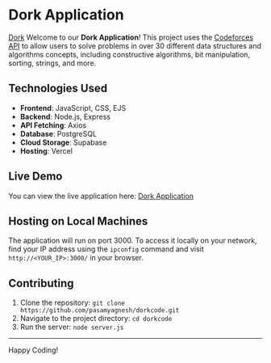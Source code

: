 # Dork Application

[Dork](D:/dork.png)
Welcome to our **Dork Application**! This project uses the [Codeforces API](https://codeforces.com/apiHelp) to allow users to solve problems in over 30 different data structures and algorithms concepts, including constructive algorithms, bit manipulation, sorting, strings, and more.

## Technologies Used

- **Frontend**: JavaScript, CSS, EJS
- **Backend**: Node.js, Express
- **API Fetching**: Axios
- **Database**: PostgreSQL
- **Cloud Storage**: Supabase
- **Hosting**: Vercel

## Live Demo

You can view the live application here: [Dork Application](https://dork-application.vercel.app/)

## Hosting on Local Machines

The application will run on port 3000. To access it locally on your network, find your IP address using the `ipconfig` command and visit `http://<YOUR_IP>:3000/` in your browser.


## Contributing

1. Clone the repository: `git clone https://github.com/pasamyagnesh/dorkcode.git`
2. Navigate to the project directory: `cd dorkcode`
3. Run the server: `node server.js`

---

Happy Coding!
